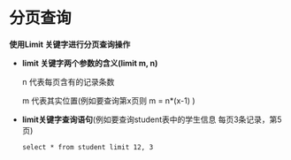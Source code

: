 # 分页查询

**使用Limit 关键字进行分页查询操作**

* **limit 关键字两个参数的含义(limit m, n)**

  n 代表每页含有的记录条数

  m 代表其实位置(例如要查询第x页则 m = n*(x-1) )

* **limit关键字查询语句**(例如要查询student表中的学生信息 每页3条记录，第5页)

  `select * from student limit 12, 3`